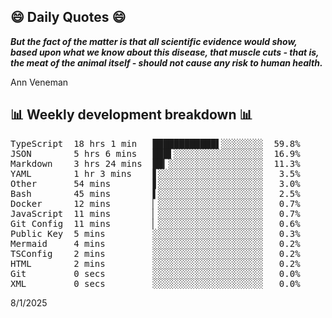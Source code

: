 ## 😄 Daily Quotes 😄

_**But the fact of the matter is that all scientific evidence would show, based upon what we know about this disease, that muscle cuts - that is, the meat of the animal itself - should not cause any risk to human health.**_

Ann Veneman



## 📊 Weekly development breakdown 📊

<pre>TypeScript  18 hrs 1 min   ████████████▌░░░░░░░░  59.8%
JSON        5 hrs 6 mins   ███▌░░░░░░░░░░░░░░░░░  16.9%
Markdown    3 hrs 24 mins  ██▎░░░░░░░░░░░░░░░░░░  11.3%
YAML        1 hr 3 mins    ▋░░░░░░░░░░░░░░░░░░░░   3.5%
Other       54 mins        ▋░░░░░░░░░░░░░░░░░░░░   3.0%
Bash        45 mins        ▌░░░░░░░░░░░░░░░░░░░░   2.5%
Docker      12 mins        ▏░░░░░░░░░░░░░░░░░░░░   0.7%
JavaScript  11 mins        ▏░░░░░░░░░░░░░░░░░░░░   0.7%
Git Config  11 mins        ▏░░░░░░░░░░░░░░░░░░░░   0.6%
Public Key  5 mins         ░░░░░░░░░░░░░░░░░░░░░   0.3%
Mermaid     4 mins         ░░░░░░░░░░░░░░░░░░░░░   0.2%
TSConfig    2 mins         ░░░░░░░░░░░░░░░░░░░░░   0.2%
HTML        2 mins         ░░░░░░░░░░░░░░░░░░░░░   0.2%
Git         0 secs         ░░░░░░░░░░░░░░░░░░░░░   0.0%
XML         0 secs         ░░░░░░░░░░░░░░░░░░░░░   0.0%</pre>

8/1/2025